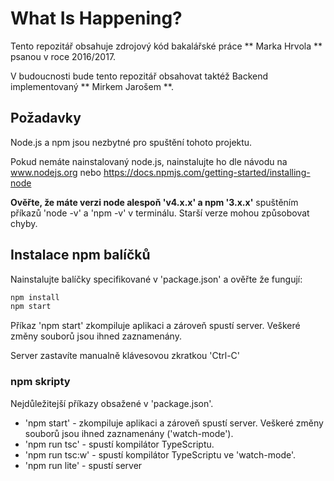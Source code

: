 # What Is Happening?

Tento repozitář obsahuje zdrojový kód bakalářské práce ** Marka Hrvola ** psanou v roce 2016/2017.

V budoucnosti bude tento repozitář obsahovat taktéž Backend implementovaný ** Mirkem Jarošem **.

## Požadavky

Node.js a npm jsou nezbytné pro spuštění tohoto projektu.

Pokud nemáte nainstalovaný node.js, nainstalujte ho dle návodu na www.nodejs.org nebo https://docs.npmjs.com/getting-started/installing-node

**Ověřte, že máte verzi node alespoň 'v4.x.x' a npm '3.x.x'**
spuštěním příkazů 'node -v' a 'npm -v' v terminálu. Starší verze mohou způsobovat chyby.

## Instalace npm balíčků

Nainstalujte balíčky specifikované v 'package.json' a ověřte že fungují:

```bash
npm install
npm start
```

Příkaz 'npm start' zkompiluje aplikaci a zároveň spustí server. Veškeré změny souborů jsou ihned zaznamenány.

Server zastavíte manualně klávesovou zkratkou 'Ctrl-C'


### npm skripty

Nejdůležitejší příkazy obsažené v 'package.json'.

* 'npm start' - zkompiluje aplikaci a zároveň spustí server. Veškeré změny souborů jsou ihned zaznamenány ('watch-mode').
* 'npm run tsc' - spustí kompilátor TypeScriptu.
* 'npm run tsc:w' - spustí kompilátor TypeScriptu ve 'watch-mode'.
* 'npm run lite' - spustí server
